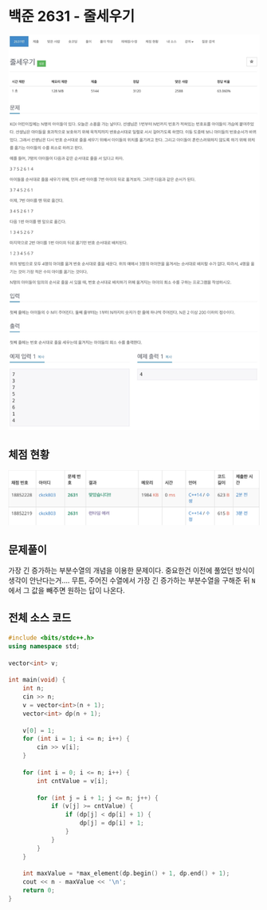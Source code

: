 # 백준 2631 - 줄세우기

![](2631.jpeg)

## 체점 현황

![](2631_score.png)

## 문제풀이

가장 긴 증가하는 부분수열의 개념을 이용한 문제이다. 중요한건 이전에 풀었던 방식이 생각이 안난다는거.... 무튼, 주어진 수열에서 가장 긴 증가하는 부분수열을 구해준 뒤 `N`에서 그 값을 빼주면 원하는 답이 나온다.

## 전체 소스 코드

```cpp
#include <bits/stdc++.h>
using namespace std;

vector<int> v;

int main(void) {
    int n;
    cin >> n;
    v = vector<int>(n + 1);
    vector<int> dp(n + 1);

    v[0] = 1;
    for (int i = 1; i <= n; i++) {
        cin >> v[i];
    }

    for (int i = 0; i <= n; i++) {
        int cntValue = v[i];

        for (int j = i + 1; j <= n; j++) {
            if (v[j] >= cntValue) {
                if (dp[j] < dp[i] + 1) {
                    dp[j] = dp[i] + 1;
                }
            }
        }
    }

    int maxValue = *max_element(dp.begin() + 1, dp.end() + 1);
    cout << n - maxValue << '\n';
    return 0;
}
```
